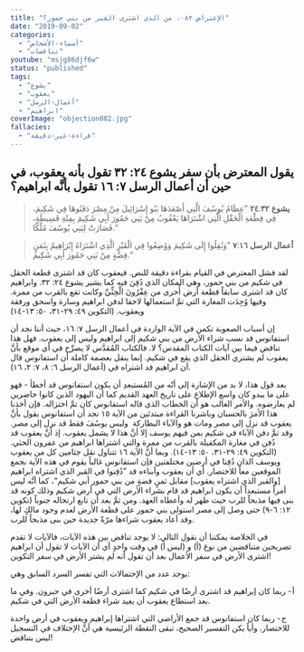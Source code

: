```yaml
---
title: "الإعتراض ٠٨٢، من الذي اشترى القبر من بني حمور؟"
date: "2019-09-02"
categories:
  - "أسماء-الأشخاص"
  - "تناقضات"
youtube: "msjg86djf6w"
status: "published"
tags:
  - "يشوع"
  - "يعقوب"
  - "أعمال-الرسل"
  - "ابراهيم"
coverImage: "objection082.jpg"
fallacies:
  - "قراءة-غير-دقيقة"
---
```


## يقول المعترض بأن سفر يشوع ٢٤: ٣٢ تقول بأنه يعقوب، في حين أن أعمال الرسل ٧: ١٦ تقول بأنَّه ابراهيم؟

> **يشوع** **٢٤**:**٣٢** ”عِظَامُ يُوسُفَ الَّتِي أَصْعَدَهَا بَنُو إِسْرَائِيلَ مِنْ مِصْرَ دَفَنُوهَا فِي شَكِيمَ، فِي قِطْعَةِ الْحَقْلِ الَّتِي اشْتَرَاهَا يَعْقُوبُ مِنْ بَنِي حَمُورَ أَبِي شَكِيمَ بِمِئَةِ قَسِيطَةٍ، فَصَارَتْ لِبَنِي يُوسُفَ مُلْكًا.“

> **أعمال** **الرسل** **٧**:**١٦** ”وَنُقِلُوا إِلَى شَكِيمَ وَوُضِعُوا فِي الْقَبْرِ الَّذِي اشْتَرَاهُ إِبْرَاهِيمُ بِثَمَنٍ فِضَّةٍ مِنْ بَنِي حَمُورَ أَبِي شَكِيمَ.“

لقد فشل المعترض في القيام بقراءة دقيقة للنص. فيعقوب كان قد اشترى قطعة الحقل في شكيم من بني حمور، وهي المكان الذي دُفِنَ فيه كما يشير يشوع ٢٤: ٣٢. وابراهيم كان قد اشترى سابقاً قطعة أرض أُخرى من عِفْرُونَ الْحِثِّيِّ وكانت تقع بالقرب من ممرة. وفيها وُجِدَت المغارة التي تمَّ استعمالها لاحقا لدفن ابراهيم وسارة واسحق ورفقة ويعقوب. (التكوين ٤٩: ٢٩\-٣١، ٥٠: ١٣\-١٤)

إن أسباب الصعوبة تكمن في الآية الواردة في أعمال الرسل ٧: ١٦، حيث أننا نجد أن استفانوس قد نسب شراء الأرض من بني شكيم إلى ابراهيم وليس إلى يعقوب. فهل هذا تناقض فيما بين آيات الكتاب المقدس؟ لا. فالكتاب المُقدَّس لا يصرِّح في أي موقع بأنَّ يعقوب لم يشتري الحقل الذي يقع في شكيم. إنما ينقل بعصمة كاملة أن استفانوس قال أن ابراهيم قد اشتراه في (أعمال الرسل ٦: ٨، ٧: ٢، ١٦).

بعد قول هذا، لا بد من الإشارة إلى أنّه من المُستبعدِ أن يكون استفانوس قد أخطأ - فهو على ما يبدو كان واسع الإطلاع على تاريخ العهد القديم كما أن اليهود الذين كانوا حاضرين لم يعارضوه. والأمر الغالب هو أن الخطاب الذي قاله استفانوس كان تمَّ اختزاله. فإن أخذنا هذا الأمرَ بالحسبان وباشرنا القراءة مبتدئين من الآية ١٥ نجد أن استفانوس يقول بأنَّ يعقوب قد نزل إلى مصر ومات هو والآباء البطاركة  وليس يوسُفَ فقط قد نزل إلى مصر. وقد تمَّ دفن الآباء في شكيم بمن فيهم يوسف إلا أنَّ هذا لا يشمل يعقوب. إذ أنَّ يعقوب قد دُفن في مغارة المكفيلة بالقرب من ممرة والتي اشتراها ابراهيم من عفرون الحثي. (التكوين ٤٩: ٢٩\-٣١، ٥٠: ١٣\-١٤). وبما أنَّ الآية ١٦ تتناول نقل جثامين كل من يعقوب ويوسف الذان دُفِنا في أرضين مختلفتين فإن استفانوس غالباً يقوم في هذه الآية بجمع الموقعين معاً للاختصار. أي أن يعقوب وأبناءه قد ”دُفِنوا في القبر الذي اشتراه ابراهيم \[والقبر الذي اشتراه يعقوب\] مقابل ثمنٍ فضةٍ من بني حمور أبي شكيم“، كما أنَّه ليس أمراً مستبعداً أن يكون ابراهيم قد قام بشراء الأرض التي في أرض شكيم وذلك كونه قد بنى فيها مذبحاً للرب حيث ظهر له وأعطاه العهد. ومن ثمَّ بعد أن تابع ارتحاله جنوباً (تكوين ١٢: ٦\-٩) حتى وصل إلى مصر استولى بني حمور على قطعة الأرض لعدم وجود مالكٍ لها، وقد أعاد يعقوب شراءها مرّةً جديدة حين بنى مذبحاً للرب.

في الخلاصة يمكننا أن نقول التالي: لا يوجد تناقض بين هذه الآيات، فالآيات لا تقدم تصريحين متناقضين من نوع (أ) و (ليس أ) في وقت واحدٍ أي أن الآيات لا تقول أن ابراهيم اشترى الأرض في سفر الأعمال بعد أن تقول أنه لم يشتر الأرض في سفر التكوين!

يوجد عدد من الإحتمالات التي تفسر السرد السابق وهي:

أ \- ربما كان إبراهيم قد اشترى أرضًا في شكيم كما اشترى أرضًا أخرى في حبرون. وفي ما بعد استطاع يعقوب أن يعيد شراء قطعة الأرض التي في شكيم.

ج \- ربما كان استفانوس قد جمع الأراضي التي اشتراها إبراهيم ويعقوب في أرض واحدة للاختصار. وأياً يكن التفسير الصحيح، تبقى النقطة الرئيسية هي أنَّ الإختلاف في التسجيل ليس بتناقض!
